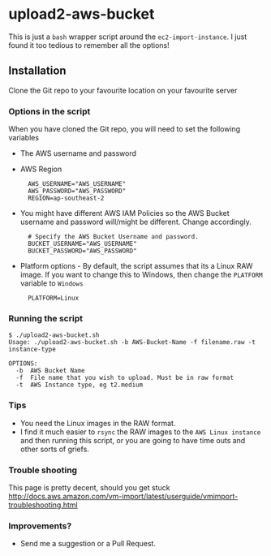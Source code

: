# upload2-aws-bucket

This is just a `bash` wrapper script around the `ec2-import-instance`. I just found it too tedious to remember all the options! 


## Installation

Clone the Git repo to your favourite location on your favourite server

### Options in the script

When you have cloned the Git repo, you will need to set the following variables

* The AWS username and password
* AWS Region 

		AWS_USERNAME="AWS_USERNAME"
		AWS_PASSWORD="AWS_PASSWORD"
		REGION=ap-southeast-2

* You might have different AWS IAM Policies so the AWS Bucket username and password will/might be different. Change accordingly.

		# Specify the AWS Bucket Username and password. 
		BUCKET_USERNAME="AWS_USERNAME"
		BUCKET_PASSWORD="AWS_PASSWORD"

* Platform options - By default, the script assumes that its a Linux RAW image. If you want to change this to Windows, then change the `PLATFORM` variable to `Windows`

		PLATFORM=Linux


### Running the script

	$ ./upload2-aws-bucket.sh 
	Usage: ./upload2-aws-bucket.sh -b AWS-Bucket-Name -f filename.raw -t instance-type

	OPTIONS:
	  -b  AWS Bucket Name
	  -f  File name that you wish to upload. Must be in raw format
	  -t  AWS Instance type, eg t2.medium




### Tips 

* You need the Linux images in the RAW format.
* I find it much easier to `rsync` the RAW images to the `AWS Linux instance` and then running this script, or you are going to have time outs and other sorts of griefs.


### Trouble shooting

This page is pretty decent, should you get stuck http://docs.aws.amazon.com/vm-import/latest/userguide/vmimport-troubleshooting.html

### Improvements?

* Send me a suggestion or a Pull Request.


